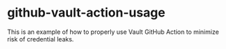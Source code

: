 # github-vault-action-usage

This is an example of how to properly use Vault GitHub Action to minimize risk of credential leaks.
